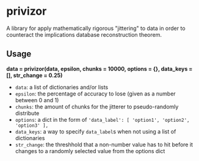 # privizor
A library for apply mathematically rigorous "jittering" to data in order to counteract the implications database reconstruction theorem.

## Usage
**data = privizor(data, epsilon, chunks = 10000, options = {}, data_keys = [], str_change = 0.25)**

 - `data`: a list of dictionaries and/or lists
 - `epsilon`: the percentage of accuracy to lose (given as a number between 0 and 1)
 - `chunks`: the amount of chunks for the jitterer to pseudo-randomly distribute
 - `options`: a dict in the form of `'data_label': [ 'option1', 'option2', 'option3' ],`
 - `data_keys`: a way to specify `data_label`s when not using a list of dictionaries
 - `str_change`: the threshhold that a non-number value has to hit before it changes to a randomly selected value from the options dict
